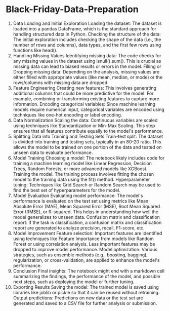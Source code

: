 # Black-Friday-Data-Preparation

1. Data Loading and Initial Exploration
Loading the dataset: The dataset is loaded into a pandas DataFrame, which is the standard approach for handling structured data in Python.
Checking the structure of the data: The initial exploration includes checking the shape of the data (i.e., the number of rows and columns), data types, and the first few rows using functions like head().
2. Handling Missing Values
Identifying missing data: The code checks for any missing values in the dataset using isnull().sum(). This is crucial as missing data can lead to biased results or errors in the model.
Filling or Dropping missing data: Depending on the analysis, missing values are either filled with appropriate values (like mean, median, or mode) or the rows/columns with missing data are dropped.
3. Feature Engineering
Creating new features: This involves generating additional columns that could be more predictive for the model. For example, combining or transforming existing features to capture more information.
Encoding categorical variables: Since machine learning models require numerical input, categorical variables are encoded using techniques like one-hot encoding or label encoding.
4. Data Normalization
Scaling the data: Continuous variables are scaled using techniques like Standardization or Min-Max Scaling. This step ensures that all features contribute equally to the model's performance.
5. Splitting Data into Training and Testing Sets
Train-test split: The dataset is divided into training and testing sets, typically in an 80-20 ratio. This allows the model to be trained on one portion of the data and tested on unseen data to evaluate performance.
6. Model Training
Choosing a model: The notebook likely includes code for training a machine learning model like Linear Regression, Decision Trees, Random Forests, or more advanced models like XGBoost.
Training the model: The training process involves fitting the chosen model to the training data using the fit() method.
Hyperparameter tuning: Techniques like Grid Search or Random Search may be used to find the best set of hyperparameters for the model.
7. Model Evaluation
Evaluating model performance: The model's performance is evaluated on the test set using metrics like Mean Absolute Error (MAE), Mean Squared Error (MSE), Root Mean Squared Error (RMSE), or R-squared. This helps in understanding how well the model generalizes to unseen data.
Confusion matrix and classification report: If the task is classification, a confusion matrix and classification report are generated to analyze precision, recall, F1-score, etc.
8. Model Improvement
Feature selection: Important features are identified using techniques like Feature Importance from models like Random Forest or using correlation analysis. Less important features may be dropped to improve model performance.
Model optimization: Various strategies, such as ensemble methods (e.g., boosting, bagging), regularization, or cross-validation, are applied to enhance the model's performance.
9. Conclusion
Final insights: The notebook might end with a markdown cell summarizing the findings, the performance of the model, and possible next steps, such as deploying the model or further tuning.
10. Exporting Results
Saving the model: The trained model is saved using libraries like joblib or pickle so that it can be reused without retraining.
Output predictions: Predictions on new data or the test set are generated and saved to a CSV file for further analysis or submission.